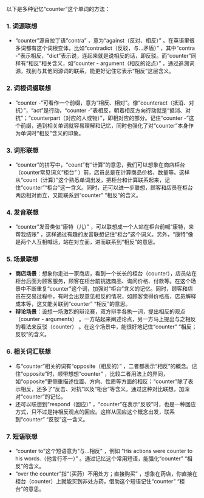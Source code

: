 以下是多种记忆“counter”这个单词的方法：

### 1. 词源联想
 - “counter”源自拉丁语“contra” ，意为“against（反对、相反）” 。在英语里很多词都有这个词根变体，比如“contradict（反驳，与…矛盾）” ，其中“contra -”表示相反，“dict”表示说，连起来就是说相反的话，即反驳。而“counter”同样有“相反”相关含义，如“counter - argument（相反的论点）” ，通过追溯词源，找到与其他同源词的联系，能更好记住它表示“相反”这层含义。

### 2. 词根词缀联想
 - “counter -”可看作一个前缀，意为“相反、相对”。像“counteract（抵消、对抗）”，“act”是行动，“counter -”表相反，朝着相反方向行动就是“抵消、对抗”；“counterpart（对应的人或物）”，即相对应的部分。记住“counter -”这个前缀，遇到相关单词就容易理解和记忆，同时也强化了对“counter”本身作为单词时“相反”含义的印象。

### 3. 词形联想
 - “counter”的拼写中，“count”有“计算”的意思，我们可以想象在商店柜台（counter常见词义“柜台” ）前，店员总是在计算商品价格、数量等。这样从“count（计算）”这个熟悉单词出发，把柜台和计算联系起来，记住“counter”“柜台”这一含义。同时，还可以进一步联想，顾客和店员在柜台两边相对而立，又能联系到“counter” “相反”的含义。

### 4. 发音联想
 - “counter”发音类似“康特（儿）” ，可以联想成一个人站在柜台前喊“康特，来帮我结账” ，这样通过有趣的发音联想记住“柜台”这个词义。另外，“康特”像是两个人互相喊话，站在对立面，进而联系到“相反”的意思。

### 5. 场景联想
 - **商店场景**：想象你走进一家商店，看到一个长长的柜台（counter），店员站在柜台后面为顾客服务，顾客在柜台前挑选商品、询问价格、付款等。在这个场景中不断重复“counter”这个词，加强对“柜台”含义的记忆。同时，顾客和店员在交易过程中，有时会出现意见相反的情况，如顾客觉得价格高，店员解释成本等，这又能关联到“counter” “相反”的意思。
 - **辩论场景**：设想一场激烈的辩论赛，双方辩手各执一词，提出相反的观点（counter - arguments） 。一方站起来阐述论点，另一方马上提出与之相反的看法来反驳（counter） 。在这个场景中，能很好地记住“counter” “相反；反驳”的含义。

### 6. 相关词汇联想
 - 与“counter”相关的词有“opposite（相反的）” ，二者都表示“相反”的概念。记住“opposite”时，顺带想想“counter” ，比较二者用法上的异同，如“opposite”更侧重描述位置、方向、性质等方面的相反；“counter”除了表示相反，还多了“反击、对抗”以及“柜台”等含义。通过这种对比联想，加深对“counter”的记忆。
 - 还可以联想到“respond（回应）” ，“counter”在表示“反驳”时，也是一种回应方式，只不过是持相反观点的回应。这样从回应这个概念出发，联系到“counter” “反驳”这一含义。

### 7. 短语联想
 - “counter to”这个短语意为“与…相反” ，例如 “His actions were counter to his words.（他言行不一）” 。通过记忆这个常用短语，能强化“counter” “相反”的含义。
 - “over the counter”指“（买药）不用处方；直接购买” ，想象在药店，你直接在柜台（counter）上就能买到非处方药，借助这个短语记住“counter” “柜台”的意思。 